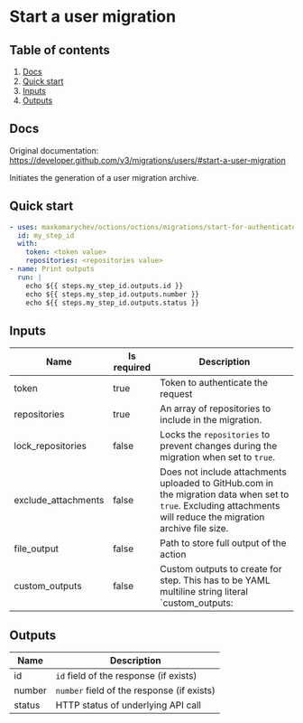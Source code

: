 # Start a user migration

## Table of contents

1. [Docs](#docs)
1. [Quick start](#quick-start)
1. [Inputs](#inputs)
1. [Outputs](#outputs)

<a name="quick-start" ></a>
## Docs

Original documentation: https://developer.github.com/v3/migrations/users/#start-a-user-migration

Initiates the generation of a user migration archive.


<a name="quick start" ></a>
## Quick start

```yaml
- uses: maxkomarychev/octions/octions/migrations/start-for-authenticated-user@master
  id: my_step_id
  with:
    token: <token value>
    repositories: <repositories value>
- name: Print outputs
  run: |
    echo ${{ steps.my_step_id.outputs.id }}
    echo ${{ steps.my_step_id.outputs.number }}
    echo ${{ steps.my_step_id.outputs.status }}
```


<a name="inputs" ></a>
## Inputs

| Name | Is required | Description |
|---|---|---|
|token|true|Token to authenticate the request
|repositories|true|An array of repositories to include in the migration.
|lock_repositories|false|Locks the `repositories` to prevent changes during the migration when set to `true`.
|exclude_attachments|false|Does not include attachments uploaded to GitHub.com in the migration data when set to `true`. Excluding attachments will reduce the migration archive file size.
|file_output|false|Path to store full output of the action
|custom_outputs|false|Custom outputs to create for step. This has to be YAML multiline string literal  `custom_outputs: |<newline> output_name:path.in.result`

<a name="outputs" ></a>
## Outputs

| Name | Description |
|---|---|
|id|`id` field of the response (if exists)|
|number|`number` field of the response (if exists)|
|status|HTTP status of underlying API call|

